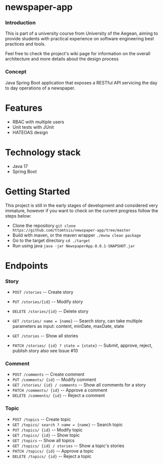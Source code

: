# newspaper-app
### Introduction
This is part of a university course from University of the Aegean,
aiming to provide students with practical experience on software engineering best practices
and tools. 

Feel free to check the project's wiki page for information on the overall architecture and more details about the
design process


### Concept

Java Spring Boot application that exposes a RESTful API servicing the day to day operations of a newspaper.

# Features
* RBAC with multiple users
* Unit tests with JUnit
* HATEOAS design

# Technology stack
* Java 17
* Spring Boot

# Getting Started
This project is still in the early stages of development and considered very immature, however if you want to 
check on the current progress follow the steps below:
* Clone the repository `git clone https://github.com/ttomtsis/newspaper-app/tree/master`
* Build with maven, or the maven wrapper `./mvnw clean package`
* Go to the target directory `cd ./target`
* Run using java `java -jar NewspaperApp.0.0.1-SNAPSHOT.jar`
# Endpoints
### Story

* `POST /stories` -- Create story 
* `PUT /stories/{id}` -- Modify story
* `DELETE /stories/{id}` -- Delete story 
* `GET /stories/ name = {name}` -- Search story, 
can take multiple parameters as input: content, minDate, maxDate, state

* `GET /stories` -- Show all stories
* `PATCH /stories/ {id} ? state = {state}` -- Submit, approve, reject, publish story
  also see Issue #10

### Comment

* `POST /comments` -- Create comment 
* `PUT /comments/ {id}` -- Modify comment
* `GET /stories/ {id} / comments` -- Show all comments for a story
* `PATCH /comments/ {id}` -- Approve a comment
* `DELETE /comments/ {id}` -- Reject a comment

### Topic

*  `POST /topics` -- Create topic
*  `GET /topics/ search ? name = {name}` -- Search topic
*  `PUT /topics/ {id}` -- Modify topic
*  `GET /topics/ {id}` -- Show topic
*  `GET /topics` -- Show all topics
*  `GET /topics/ {id} / stories` -- Show a topic's stories
*  `PATCH /topics/ {id}` -- Approve a topic
*  `DELETE /topics/ {id}` -- Reject a topic
